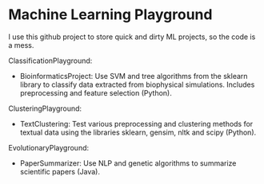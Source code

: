 Machine Learning Playground
=============
I use this github project to store quick and dirty ML projects, so the code is a mess.

ClassificationPlayground:
  - BioinformaticsProject: Use SVM and tree algorithms from the sklearn library to classify data extracted from biophysical simulations. Includes preprocessing and feature selection (Python).

ClusteringPlayground:
  - TextClustering: Test various preprocessing and clustering methods for textual data using the libraries sklearn, gensim, nltk and scipy (Python).

EvolutionaryPlayground:
  - PaperSummarizer: Use NLP and genetic algorithms to summarize scientific papers (Java).
